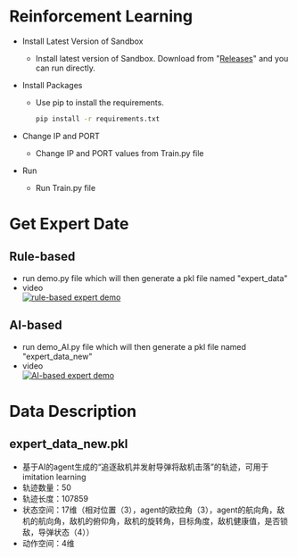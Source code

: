 
# Reinforcement Learning

* Install Latest Version of Sandbox
  
  * Install latest version of Sandbox. Download from "[Releases](https://github.com/harfang3d/dogfight-sandbox-hg2/releases/tag/v1.3.0)" and you can run directly.

* Install Packages
  * Use pip to install the requirements.

    ~~~bash
    pip install -r requirements.txt
    ~~~
* Change IP and PORT
  * Change IP and PORT values from Train.py file
* Run
  * Run Train.py file


# Get Expert Date

## Rule-based
* run demo.py file which will then generate a pkl file named "expert_data"
* video</br>[![rule-based expert demo](https://github.com/zrc0622/harfang-sandbox/blob/master/pictures/1.jpg)](https://www.youtube.com/watch?v=i6DAneyneh8 "rule-based expert demo") 
## AI-based
* run demo_AI.py file which will then generate a pkl file named "expert_data_new"
* video</br>[![AI-based expert demo](https://github.com/zrc0622/harfang-sandbox/blob/master/pictures/2.jpg)](https://www.youtube.com/watch?v=uQKoI0rQC2k "AI-based expert demo")
# Data Description
## expert_data_new.pkl
* 基于AI的agent生成的“追逐敌机并发射导弹将敌机击落”的轨迹，可用于imitation learning
* 轨迹数量：50
* 轨迹长度：107859
* 状态空间：17维（相对位置（3），agent的欧拉角（3），agent的航向角，敌机的航向角，敌机的俯仰角，敌机的旋转角，目标角度，敌机健康值，是否锁敌，导弹状态（4））
* 动作空间：4维

  
